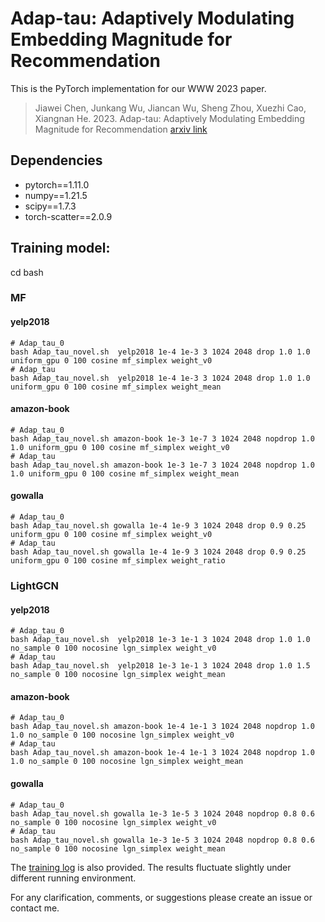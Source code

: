 # Adap-tau: Adaptively Modulating Embedding Magnitude for Recommendation
This is the PyTorch implementation for our WWW 2023 paper. 
> Jiawei Chen, Junkang Wu, Jiancan Wu, Sheng Zhou, Xuezhi Cao, Xiangnan He. 2023. Adap-tau: Adaptively Modulating Embedding Magnitude for Recommendation [arxiv link](https://arxiv.org/pdf/2302.04775.pdf)

## Dependencies
- pytorch==1.11.0
- numpy==1.21.5
- scipy==1.7.3
- torch-scatter==2.0.9

## Training model:
cd bash
### MF
#### yelp2018
```
# Adap_tau_0
bash Adap_tau_novel.sh  yelp2018 1e-4 1e-3 3 1024 2048 drop 1.0 1.0 uniform_gpu 0 100 cosine mf_simplex weight_v0
# Adap_tau
bash Adap_tau_novel.sh  yelp2018 1e-4 1e-3 3 1024 2048 drop 1.0 1.0 uniform_gpu 0 100 cosine mf_simplex weight_mean
```
#### amazon-book
```
# Adap_tau_0
bash Adap_tau_novel.sh amazon-book 1e-3 1e-7 3 1024 2048 nopdrop 1.0 1.0 uniform_gpu 0 100 cosine mf_simplex weight_v0
# Adap_tau
bash Adap_tau_novel.sh amazon-book 1e-3 1e-7 3 1024 2048 nopdrop 1.0 1.0 uniform_gpu 0 100 cosine mf_simplex weight_mean
```
#### gowalla
```
# Adap_tau_0
bash Adap_tau_novel.sh gowalla 1e-4 1e-9 3 1024 2048 drop 0.9 0.25 uniform_gpu 0 100 cosine mf_simplex weight_v0
# Adap_tau
bash Adap_tau_novel.sh gowalla 1e-4 1e-9 3 1024 2048 drop 0.9 0.25 uniform_gpu 0 100 cosine mf_simplex weight_ratio
```

### LightGCN
#### yelp2018
```
# Adap_tau_0
bash Adap_tau_novel.sh  yelp2018 1e-3 1e-1 3 1024 2048 drop 1.0 1.0 no_sample 0 100 nocosine lgn_simplex weight_v0
# Adap_tau
bash Adap_tau_novel.sh  yelp2018 1e-3 1e-1 3 1024 2048 drop 1.0 1.5 no_sample 0 100 nocosine lgn_simplex weight_mean
```
#### amazon-book
```
# Adap_tau_0
bash Adap_tau_novel.sh amazon-book 1e-4 1e-1 3 1024 2048 nopdrop 1.0 1.0 no_sample 0 100 nocosine lgn_simplex weight_v0
# Adap_tau
bash Adap_tau_novel.sh amazon-book 1e-4 1e-1 3 1024 2048 nopdrop 1.0 1.0 no_sample 0 100 nocosine lgn_simplex weight_mean
```

#### gowalla
```
# Adap_tau_0
bash Adap_tau_novel.sh gowalla 1e-3 1e-5 3 1024 2048 nopdrop 0.8 0.6 no_sample 0 100 nocosine lgn_simplex weight_v0
# Adap_tau
bash Adap_tau_novel.sh gowalla 1e-3 1e-5 3 1024 2048 nopdrop 0.8 0.6 no_sample 0 100 nocosine lgn_simplex weight_mean
```

The [training log](https://github.com/junkangwu/Adap_tau/tree/master/outputs) is also provided. The results fluctuate slightly under different running environment.

For any clarification, comments, or suggestions please create an issue or contact me.